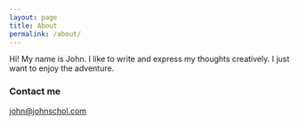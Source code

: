 ```yaml
---
layout: page
title: About
permalink: /about/
---
```


Hi! My name is John. I like to write and express my thoughts creatively. I just want to enjoy the adventure.


### Contact me

[john@johnschol.com](mailto:john@gmail.com)
